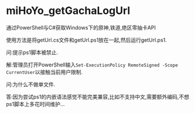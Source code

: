 # miHoYo_getGachaLogUrl
通过PowerShell与C#获取Windows下的原神,铁道,绝区零抽卡API




使用方法是将getUrl.cs文件和getUrl.ps1放在一起,然后运行getUrl.ps1.




问:提示ps1脚本被禁止.

解:管理员打开PowerShell输入`Set-ExecutionPolicy RemoteSigned -Scope CurrentUser`以接触当前用户限制.



问:为什么不做单文件.

答:因为尝试ps1的内嵌语法感觉不能完美兼容,比如不支持中文,需要额外编码,不想ps1脚本上多花时间维护...
